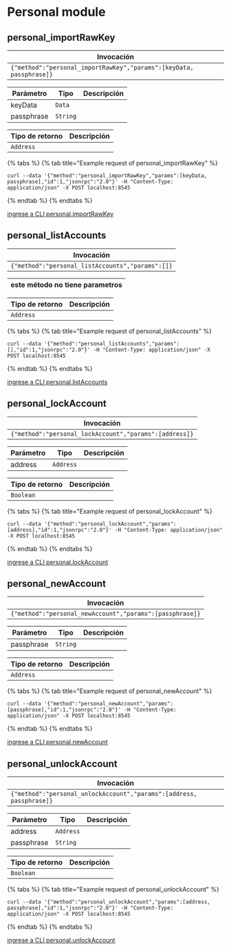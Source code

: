 # Personal module

## personal\_importRawKey

| Invocación                                                          |
| ------------------------------------------------------------------- |
| `{"method":"personal_importRawKey","params":[keyData, passphrase]}` |

| Parámetro  | Tipo     | Descripción |
| ---------- | -------- | ----------- |
| keyData    | `Data`   |             |
| passphrase | `String` |             |

| Tipo de retorno | Descripción |
| --------------- | ----------- |
| `Address`       |             |

{% tabs %}
{% tab title="Example request of personal_importRawKey" %}
```
curl --data '{"method":"personal_importRawKey","params":[keyData, passphrase],"id":1,"jsonrpc":"2.0"}' -H "Content-Type: application/json" -X POST localhost:8545
```
{% endtab %}
{% endtabs %}

[ingrese a CLI personal.importRawKey](https://docs.nethermind.io/nethermind/nethermind-utilities/cli/personal#personal-importrawkey)

## personal\_listAccounts

| Invocación                                       |
| ------------------------------------------------ |
| `{"method":"personal_listAccounts","params":[]}` |

| este método no tiene parametros |
| ------------------------------- |

| Tipo de retorno | Descripción |
| --------------- | ----------- |
| `Address`       |             |

{% tabs %}
{% tab title="Example request of personal_listAccounts" %}
```
curl --data '{"method":"personal_listAccounts","params":[],"id":1,"jsonrpc":"2.0"}' -H "Content-Type: application/json" -X POST localhost:8545
```
{% endtab %}
{% endtabs %}

[ingrese a CLI personal.listAccounts](https://docs.nethermind.io/nethermind/nethermind-utilities/cli/personal#personal-listaccounts)

## personal\_lockAccount

| Invocación                                             |
| ------------------------------------------------------ |
| `{"method":"personal_lockAccount","params":[address]}` |

| Parámetro | Tipo      | Descripción |
| --------- | --------- | ----------- |
| address   | `Address` |             |

| Tipo de retorno | Descripción |
| --------------- | ----------- |
| `Boolean`       |             |

{% tabs %}
{% tab title="Example request of personal_lockAccount" %}
```
curl --data '{"method":"personal_lockAccount","params":[address],"id":1,"jsonrpc":"2.0"}' -H "Content-Type: application/json" -X POST localhost:8545
```
{% endtab %}
{% endtabs %}

[ingrese a CLI personal.lockAccount](https://docs.nethermind.io/nethermind/nethermind-utilities/cli/personal#personal-lockaccount)

## personal\_newAccount

| Invocación                                               |
| -------------------------------------------------------- |
| `{"method":"personal_newAccount","params":[passphrase]}` |

| Parámetro  | Tipo     | Descripción |
| ---------- | -------- | ----------- |
| passphrase | `String` |             |

| Tipo de retorno | Descripción |
| --------------- | ----------- |
| `Address`       |             |

{% tabs %}
{% tab title="Example request of personal_newAccount" %}
```
curl --data '{"method":"personal_newAccount","params":[passphrase],"id":1,"jsonrpc":"2.0"}' -H "Content-Type: application/json" -X POST localhost:8545
```
{% endtab %}
{% endtabs %}

[ingrese a CLI personal.newAccount](https://docs.nethermind.io/nethermind/nethermind-utilities/cli/personal#personal-newaccount)

## personal\_unlockAccount

| Invocación                                                           |
| -------------------------------------------------------------------- |
| `{"method":"personal_unlockAccount","params":[address, passphrase]}` |

| Parámetro  | Tipo      | Descripción |
| ---------- | --------- | ----------- |
| address    | `Address` |             |
| passphrase | `String`  |             |

| Tipo de retorno | Descripción |
| --------------- | ----------- |
| `Boolean`       |             |

{% tabs %}
{% tab title="Example request of personal_unlockAccount" %}
```
curl --data '{"method":"personal_unlockAccount","params":[address, passphrase],"id":1,"jsonrpc":"2.0"}' -H "Content-Type: application/json" -X POST localhost:8545
```
{% endtab %}
{% endtabs %}

[ingrese a CLI personal.unlockAccount](https://docs.nethermind.io/nethermind/nethermind-utilities/cli/personal#personal-unlockaccount)
